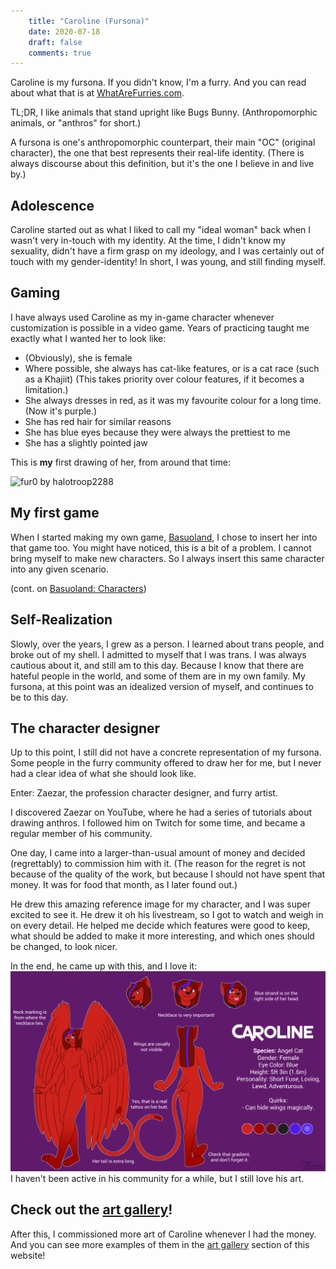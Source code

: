 ```yaml
---
    title: "Caroline (Fursona)"
    date: 2020-07-18
    draft: false
    comments: true
---
```


Caroline is my fursona.
If you didn't know, I'm a furry.
And you can read about what that is at [WhatAreFurries.com](https://www.whatarefurries.com).

TL;DR, I like animals that stand upright like Bugs Bunny.
(Anthropomorphic animals, or "anthros" for short.)

A fursona is one's anthropomorphic counterpart, their main "OC" (original character), the
one that best represents their real-life identity.
(There is always discourse about this definition, but it's the one I believe in and live by.)

## Adolescence

Caroline started out as what I liked to call my "ideal woman" back when I wasn't very
in-touch with my identity. At the time, I didn't know my sexuality, didn't have a firm grasp
on my ideology, and I was certainly out of touch with my gender-identity!
In short, I was young, and still finding myself.

## Gaming

I have always used Caroline as my in-game character whenever customization is possible in
a video game. Years of practicing taught me exactly what I wanted her to look like:
 - (Obviously), she is female
 - Where possible, she always has cat-like features, or is a cat race (such as a Khajiit)
 (This takes priority over colour features, if it becomes a limitation.)
 - She always dresses in red, as it was my favourite colour for a long time.
 (Now it's purple.)
 - She has red hair for similar reasons
 - She has blue eyes because they were always the prettiest to me
 - She has a slightly pointed jaw

This is **my** first drawing of her, from around that time:

![fur0 by halotroop2288](../art-gallery/fur0_old.jpg)

## My first game

When I started making my own game, [Basuoland](../basuoland),
I chose to insert her into that game too. You might have noticed, this is a bit of a problem.
I cannot bring myself to make new characters. So I always insert this same character into
any given scenario.

(cont. on [Basuoland: Characters](../basuoland#Characters))

## Self-Realization

Slowly, over the years, I grew as a person.
I learned about trans people, and broke out of my shell. I admitted to myself that I was trans.
I was always cautious about it, and still am to this day.
Because I know that there are hateful people in the world, and some of them are in my own family.
My fursona, at this point was an idealized version of myself, and continues to be to this day.

## The character designer
Up to this point, I still did not have a concrete representation of my fursona.
Some people in the furry community offered to draw her for me, but I never had a clear idea
of what she should look like.

Enter: Zaezar, the profession character designer, and furry artist.

I discovered Zaezar on YouTube, where he had a series of tutorials about drawing anthros.
I followed him on Twitch for some time, and became a regular member of his community.

One day, I came into a larger-than-usual amount of money and decided (regrettably) to commission
him with it. (The reason for the regret is not because of the quality of the work, but
because I should not have spent that money. It was for food that month, as I later found out.)

He drew this amazing reference image for my character, and I was super excited to see it.
He drew it oh his livestream, so I got to watch and weigh in on every detail. He helped me
decide which features were good to keep, what should be added to make it more interesting,
and which ones should be changed, to look nicer.

In the end, he came up with this, and I love it:
![Caroline's reference sheet by Zaezar](../img/art/RefSheetByZaezar.png)
I haven't been active in his community for a while, but I still love his art.

## Check out the [art gallery](./art-gallery)!

After this, I commissioned more art of Caroline whenever I had the money. And you can see
more examples of them in the [art gallery](../art-gallery) section of this website!

[fursona]:(./fursona)
